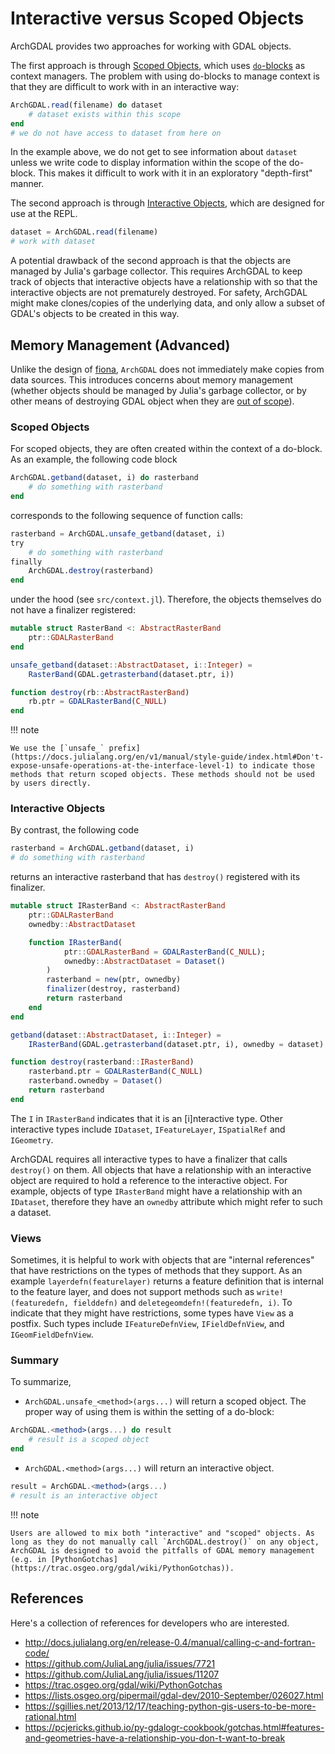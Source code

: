 # Interactive versus Scoped Objects

ArchGDAL provides two approaches for working with GDAL objects.

The first approach is through [Scoped Objects](@ref), which uses [`do`-blocks](https://docs.julialang.org/en/v1/manual/functions/index.html#Do-Block-Syntax-for-Function-Arguments-1) as context managers. The problem with using do-blocks to manage context is that they are difficult to work with in an interactive way:
```julia
ArchGDAL.read(filename) do dataset
    # dataset exists within this scope
end
# we do not have access to dataset from here on
```
In the example above, we do not get to see information about `dataset` unless we write code to display information within the scope of the do-block. This makes it difficult to work with it in an exploratory "depth-first" manner.

The second approach is through [Interactive Objects](@ref), which are designed for use at the REPL.
```julia
dataset = ArchGDAL.read(filename)
# work with dataset
```
A potential drawback of the second approach is that the objects are managed by Julia's garbage collector. This requires ArchGDAL to keep track of objects that interactive objects have a relationship with so that the interactive objects are not prematurely destroyed. For safety, ArchGDAL might make clones/copies of the underlying data, and only allow a subset of GDAL's objects to be created in this way.

## Memory Management (Advanced)

Unlike the design of [fiona](http://toblerity.org/fiona/manual.html#introduction), `ArchGDAL` does not immediately make copies from data sources. This introduces concerns about memory management (whether objects should be managed by Julia's garbage collector, or by other means of destroying GDAL object when they are [out of scope](https://pkg.julialang.org/docs/julia/THl1k/1.1.1/manual/variables-and-scoping.html)).

### Scoped Objects
For scoped objects, they are often created within the context of a do-block. As an example, the following code block
```julia
ArchGDAL.getband(dataset, i) do rasterband
    # do something with rasterband
end
```
corresponds to the following sequence of function calls:
```julia
rasterband = ArchGDAL.unsafe_getband(dataset, i)
try
    # do something with rasterband
finally
    ArchGDAL.destroy(rasterband)
end
```
under the hood (see `src/context.jl`). Therefore, the objects themselves do not have a finalizer registered:
```julia
mutable struct RasterBand <: AbstractRasterBand
    ptr::GDALRasterBand
end

unsafe_getband(dataset::AbstractDataset, i::Integer) =
    RasterBand(GDAL.getrasterband(dataset.ptr, i))

function destroy(rb::AbstractRasterBand)
    rb.ptr = GDALRasterBand(C_NULL)
end
```

!!! note

    We use the [`unsafe_` prefix](https://docs.julialang.org/en/v1/manual/style-guide/index.html#Don't-expose-unsafe-operations-at-the-interface-level-1) to indicate those methods that return scoped objects. These methods should not be used by users directly.

### Interactive Objects
By contrast, the following code
```julia
rasterband = ArchGDAL.getband(dataset, i)
# do something with rasterband
```
returns an interactive rasterband that has `destroy()` registered with its finalizer.
```julia
mutable struct IRasterBand <: AbstractRasterBand
    ptr::GDALRasterBand
    ownedby::AbstractDataset

    function IRasterBand(
            ptr::GDALRasterBand = GDALRasterBand(C_NULL);
            ownedby::AbstractDataset = Dataset()
        )
        rasterband = new(ptr, ownedby)
        finalizer(destroy, rasterband)
        return rasterband
    end
end

getband(dataset::AbstractDataset, i::Integer) =
    IRasterBand(GDAL.getrasterband(dataset.ptr, i), ownedby = dataset)

function destroy(rasterband::IRasterBand)
    rasterband.ptr = GDALRasterBand(C_NULL)
    rasterband.ownedby = Dataset()
    return rasterband
end
```
The `I` in `IRasterBand` indicates that it is an [i]nteractive type. Other interactive types include `IDataset`, `IFeatureLayer`, `ISpatialRef` and `IGeometry`.

ArchGDAL requires all interactive types to have a finalizer that calls `destroy()` on them. All objects that have a relationship with an interactive object are required to hold a reference to the interactive object. For example, objects of type `IRasterBand` might have a relationship with an `IDataset`, therefore they have an `ownedby` attribute which might refer to such a dataset.

### Views
Sometimes, it is helpful to work with objects that are "internal references" that have restrictions on the types of methods that they support. As an example
`layerdefn(featurelayer)` returns a feature definition that is internal to the feature layer, and does not support methods such as `write!(featuredefn, fielddefn)` and `deletegeomdefn!(featuredefn, i)`. To indicate that they might have restrictions, some types have `View` as a postfix. Such types include `IFeatureDefnView`, `IFieldDefnView`, and `IGeomFieldDefnView`.

### Summary
To summarize,

* `ArchGDAL.unsafe_<method>(args...)` will return a scoped object. The proper way of using them is within the setting of a do-block:

```julia
ArchGDAL.<method>(args...) do result
    # result is a scoped object
end
```

* `ArchGDAL.<method>(args...)` will return an interactive object.

```julia
result = ArchGDAL.<method>(args...)
# result is an interactive object
```

!!! note

    Users are allowed to mix both "interactive" and "scoped" objects. As long as they do not manually call `ArchGDAL.destroy()` on any object, ArchGDAL is designed to avoid the pitfalls of GDAL memory management (e.g. in [PythonGotchas](https://trac.osgeo.org/gdal/wiki/PythonGotchas)).

## References
Here's a collection of references for developers who are interested.

- http://docs.julialang.org/en/release-0.4/manual/calling-c-and-fortran-code/
- https://github.com/JuliaLang/julia/issues/7721
- https://github.com/JuliaLang/julia/issues/11207
- https://trac.osgeo.org/gdal/wiki/PythonGotchas
- https://lists.osgeo.org/pipermail/gdal-dev/2010-September/026027.html
- https://sgillies.net/2013/12/17/teaching-python-gis-users-to-be-more-rational.html
- https://pcjericks.github.io/py-gdalogr-cookbook/gotchas.html#features-and-geometries-have-a-relationship-you-don-t-want-to-break
